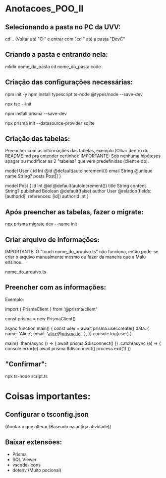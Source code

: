 # Anotacoes_POO_II

## Selecionando a pasta no PC da UVV:
cd ..
(Voltar até "C:" e entrar com "cd " até a pasta "DevC"

## Criando a pasta e entrando nela:
mkdir nome_da_pasta
cd nome_da_pasta
code .

## Criação das configurações necessárias:
npm init -y
npm install typescript ts-node @types/node --save-dev

npx tsc --init

npm install prisma --save-dev

npx prisma init --datasource-provider sqlite

## Criação das tabelas:
Preencher com as informações das tabelas, exemplo (Olhar dentro do README.md pra entender certinho):
IMPORTANTE: Sob nenhuma hipóteses apagar ou modificar as 2 "tabelas" que vem predefinidas (client e db).

model User {
  id    Int     @id @default(autoincrement())
  email String  @unique
  name  String?
  posts Post[]
}

model Post {
  id        Int     @id @default(autoincrement())
  title     String
  content   String?
  published Boolean @default(false)
  author    User    @relation(fields: [authorId], references: [id])
  authorId  Int
}

## Após preencher as tabelas, fazer o migrate:
npx prisma migrate dev --name init

## Criar arquivo de informações:
IMPORTANTE: O "touch nome_do_arquivo.ts" não funciona, então pode-se criar o arquivo manualmente mesmo ou fazer da maneira que a Malu ensinou.

nome_do_arquivo.ts

## Preencher com as informações:
Exemplo:

import { PrismaClient } from '@prisma/client'

const prisma = new PrismaClient()

async function main() {
  const user = await prisma.user.create({
    data: {
      name: 'Alice',
      email: 'alice@prisma.io',
    },
  })
  console.log(user)
}

main()
  .then(async () => {
    await prisma.$disconnect()
  })
  .catch(async (e) => {
    console.error(e)
    await prisma.$disconnect()
    process.exit(1)
  })

## "Confirmar":
npx ts-node script.ts

# Coisas importantes:
## Configurar o tsconfig.json
(Anotar o que alterar (Baseado na antiga atividade))

## Baixar extensões:
- Prisma
- SQL Viewer
- vscode-icons
- dotenv (Muito pocional)
